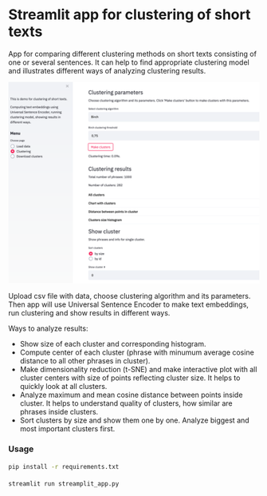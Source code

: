 # Streamlit app for clustering of short texts

App for comparing different clustering methods on short texts consisting of one or several sentences. It can help to find appropriate clustering model and illustrates different ways of analyzing clustering results.

![clustering demo](images/image.png)

Upload csv file with data, choose clustering algorithm and its parameters. Then app will use Universal Sentence Encoder to make text embeddings, run clustering and show results in different ways.

Ways to analyze results:
- Show size of each cluster and corresponding histogram.
- Compute center of each cluster (phrase with minumum average cosine distance to all other phrases in cluster).
- Make dimensionality reduction (t-SNE) and make interactive plot with all cluster centers with size 
of points reflecting cluster size. It helps to quickly look at all clusters.
- Analyze maximum and mean cosine distance between points inside cluster. It helps to understand quality of clusters, how similar are phrases inside clusters.
- Sort clusters by size and show them one by one. Analyze biggest and most important clusters first.



### Usage 

```sh
pip install -r requirements.txt

streamlit run streamplit_app.py
```


